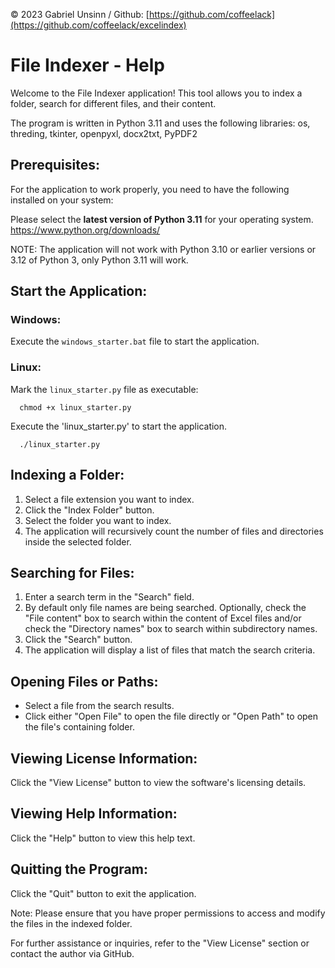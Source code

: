 © 2023 Gabriel Unsinn / Github: [https://github.com/coffeelack](https://github.com/coffeelack/excelindex)

# File Indexer - Help

Welcome to the File Indexer application! This tool allows you to index a folder, 
search for different files, and their content.

The program is written in Python 3.11 and uses the following libraries:
os, threding, tkinter, openpyxl, docx2txt, PyPDF2

## Prerequisites:

For the application to work properly, you need to have the following installed on your system:

Please select the **latest version of Python 3.11** for your operating system.
https://www.python.org/downloads/

NOTE: The application will not work with Python 3.10 or earlier versions or 3.12 of Python 3, only Python 3.11 will work.

## Start the Application:

### Windows:

Execute the `windows_starter.bat` file to start the application.

### Linux:

Mark the `linux_starter.py` file as executable:

      chmod +x linux_starter.py

Execute the 'linux_starter.py' to start the application.

      ./linux_starter.py


## Indexing a Folder:

1. Select a file extension you want to index.
2. Click the "Index Folder" button.
3. Select the folder you want to index.
4. The application will recursively count the number of files and directories inside the selected folder.

## Searching for Files:

1. Enter a search term in the "Search" field.
2. By default only file names are being searched.
   Optionally, check the "File content" box to search within the content of Excel files
   and/or check the "Directory names" box to search within subdirectory names.
4. Click the "Search" button.
5. The application will display a list of files that match the search criteria.

## Opening Files or Paths:

- Select a file from the search results.
- Click either "Open File" to open the file directly or "Open Path" to open the file's containing folder.

## Viewing License Information:

Click the "View License" button to view the software's licensing details.

## Viewing Help Information:

Click the "Help" button to view this help text.

## Quitting the Program:

Click the "Quit" button to exit the application.

Note: Please ensure that you have proper permissions to access and modify the files in the indexed folder.

For further assistance or inquiries, refer to the "View License" section or contact the author via GitHub.
